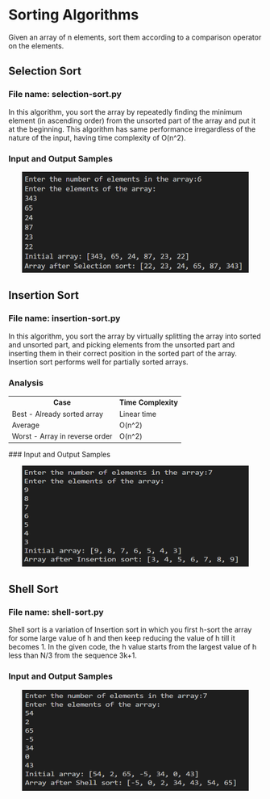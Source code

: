 # Sorting Algorithms 
Given an array of n elements, sort them according to a comparison operator on the elements.
## Selection Sort
### File name: selection-sort.py
In this algorithm, you sort the array by repeatedly finding the minimum element (in ascending order) from the unsorted part of the array and put it at the beginning. This algorithm has same performance irregardless of the nature of the input, having time complexity of O(n^2). 
### Input and Output Samples
<p align = "center">
    <img src="https://github.com/haseefathi/Python-Algorithms/blob/main/Sorting%20Algorithms/images/selection-sort.png" width="450" height="200" />
</p>

## Insertion Sort
### File name: insertion-sort.py
In this algorithm, you sort the array by virtually splitting the array into sorted and unsorted part, and picking elements from the unsorted part and inserting them in their correct position in the sorted part of the array. Insertion sort performs well for partially sorted arrays. 
### Analysis
<table>
    <tr>
        <th>
            Case
        </th>
        <th>
            Time Complexity
        </th>
    </tr>
    <tr>
        <td>
            Best - Already sorted array
        </td>
        <td>
            Linear time
        </td>
    </tr>
    <tr>
        <td>
            Average 
        </td>
        <td>
            O(n^2)
        </td>
    </tr>
    <tr>
        <td>
            Worst - Array in reverse order 
        </td>
        <td>
            O(n^2)
        </td>
    </tr>
</table>
### Input and Output Samples
<p align = "center">
    <img src="https://github.com/haseefathi/Python-Algorithms/blob/main/Sorting%20Algorithms/images/insertion-sort.png" width="450" height="200" />
</p>

## Shell Sort
### File name: shell-sort.py
Shell sort is a variation of Insertion sort in which you first h-sort the array for some large value of h and then keep reducing the value of h till it becomes 1. In the given code, the h value starts from the largest value of h less than N/3 from the sequence 3k+1. 
### Input and Output Samples
<p align = "center">
    <img src="https://github.com/haseefathi/Python-Algorithms/blob/main/Sorting%20Algorithms/images/shell-sort.png" width="450" height="200" />
</p>

